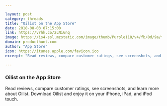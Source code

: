 ```yaml
---

layout: post
category: threads
title: "‎Oilist on the App Store"
date: 2018-08-03 07:15:00
link: https://vrhk.co/2LNiGnq
image: https://is4-ssl.mzstatic.com/image/thumb/Purple118/v4/fb/8d/9a/fb8d9af6-3261-d15c-8205-488b60c72ef0/AppIcon-1x_U007emarketing-0-0-GLES2_U002c0-512MB-sRGB-0-0-0-85-220-0-0-0-9.png/1200x630wa.jpg
domain: producthunt.com
author: "App Store"
icon: https://itunes.apple.com/favicon.ico
excerpt: "‎Read reviews, compare customer ratings, see screenshots, and learn more about Oilist. Download Oilist and enjoy it on your iPhone, iPad, and iPod touch."

---
```


### ‎Oilist on the App Store

‎Read reviews, compare customer ratings, see screenshots, and learn more about Oilist. Download Oilist and enjoy it on your iPhone, iPad, and iPod touch.